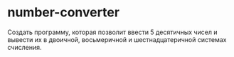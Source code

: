 # number-converter
Создать программу, которая позволит ввести 5 десятичных чисел и вывести их в двоичной, восьмеричной и шестнадцатеричной системах счисления.
